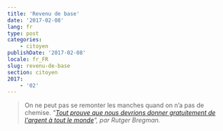 ```yaml
---
title: 'Revenu de base'
date: '2017-02-08'
lang: fr
type: post
categories:
    - citoyen
publishDate: '2017-02-08'
locale: fr_FR
slug: revenu-de-base
section: citoyen
2017:
    - '02'
---
```


> On ne peut pas se remonter les manches quand on n’a pas de chemise.
> <cite>"[Tout prouve que nous devrions donner gratuitement de l'argent à tout le monde](http://www.ulyces.co/rutger-bregman/tout-prouve-que-nous-devrions-donner-gratuitement-de-largent-a-tout-le-monde/)", par Rutger Bregman.</cite>
